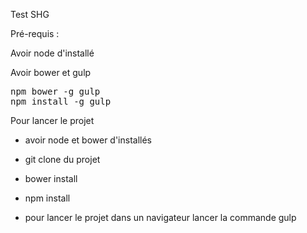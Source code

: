 Test SHG

Pré-requis : 

Avoir node d'installé

Avoir bower et gulp

<pre>
npm bower -g gulp
npm install -g gulp
</pre>



Pour lancer le projet 

- avoir node et bower d'installés

- git clone du projet 

- bower install
- npm install

- pour lancer le projet dans un navigateur lancer la commande gulp